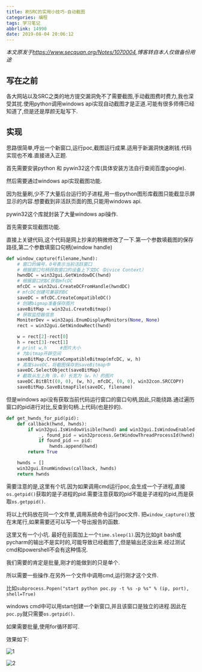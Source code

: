 ```yaml
---
title: 刷SRC的实用小技巧-自动截图
categories: 编程
tags: 学习笔记
abbrlink: 14990
date: 2019-08-04 20:06:12
---
```


*本文原发于<https://www.secquan.org/Notes/1070004>,博客转自本人仅做备份用途*

## 写在之前

各大网站以及SRC之类的地方提交漏洞免不了需要截图,手动截图费时费力,我也深受其扰.使用python调用windows api实现自动截图才是正道.可能有很多师傅已经知道了,但是还是厚颜无耻写下.

## 实现

思路很简单,呼出一个新窗口,运行poc,截图运行成果.适用于新漏洞快速刷钱.代码实现也不难.直接进入正题.

首先需要安装python 和 pywin32这个库(具体安装方法自行查阅百度google).

然后需要通过windows api实现截图功能.

因为批量刷,少不了大量后台运行的子进程,用一些python图形库截图只能截显示屏显示的内容.想要截到非活跃页面的图,只能用windows api.

pywin32这个库就封装了大量windows api操作.

首先需要实现截图功能.

直接上关键代码,这个代码是网上抄来的稍微修改了一下.第一个参数填截图的保存路径,第二个参数填窗口句柄(window handle)

```python
def window_capture(filename,hwnd):
 	# 窗口的编号，0号表示当前活跃窗口
    # 根据窗口句柄获取窗口的设备上下文DC（Divice Context）
    hwndDC = win32gui.GetWindowDC(hwnd)
    # 根据窗口的DC获取mfcDC
    mfcDC = win32ui.CreateDCFromHandle(hwndDC)
    # mfcDC创建可兼容的DC
    saveDC = mfcDC.CreateCompatibleDC()
    # 创建bigmap准备保存图片
    saveBitMap = win32ui.CreateBitmap()
    # 获取监控器信息
    MoniterDev = win32api.EnumDisplayMonitors(None, None)
    rect = win32gui.GetWindowRect(hwnd)

    w = rect[2]-rect[0]
    h = rect[3]-rect[1]
    # print w,h　　　#图片大小
    # 为bitmap开辟空间
    saveBitMap.CreateCompatibleBitmap(mfcDC, w, h)
    # 高度saveDC，将截图保存到saveBitmap中
    saveDC.SelectObject(saveBitMap)
    # 截取从左上角（0，0）长宽为（w，h）的图片
    saveDC.BitBlt((0, 0), (w, h), mfcDC, (0, 0), win32con.SRCCOPY)
    saveBitMap.SaveBitmapFile(saveDC, filename)
```

但是windows api没有获取当前代码运行窗口的窗口句柄,因此,只能绕路.通过遍历窗口的pid进行对比,反查到句柄.上代码(也是抄的).

```python
def get_hwnds_for_pid(pid):
    def callback(hwnd, hwnds):
        if win32gui.IsWindowVisible(hwnd) and win32gui.IsWindowEnabled(hwnd):
            _, found_pid = win32process.GetWindowThreadProcessId(hwnd)
            if found_pid == pid:
                hwnds.append(hwnd)
        return True

    hwnds = []
    win32gui.EnumWindows(callback, hwnds)
    return hwnds
```

需要注意的是,这里有个坑.因为如果调用cmd运行poc,会生成一个子进程,直接`os.getpid()`获取的是子进程的pid.需要注意获取的pid不能是子进程的pid,而是获取`os.getppid()`.

将以上代码放在同一个文件里,调用系统命令运行poc文件. 把`window_capture()`放在末尾行,如果需要还可以写一个导出报告的函数.

这里又有一个小坑. 最好在前面加上一个`time.sleep(1)`.因为比如git bash或pycharm的输出不是实时的,可能导致已经截图了,但是输出还没出来.经过测试cmd和powershell不会有这种情况.

我们需要的肯定是批量,刚才的能做到的只是单个.

所以需要一些操作.在另外一个文件中调用cmd,运行刚才这个文件.

比如`subprocess.Popen("start python poc.py -t %s -p %s" % (ip, port), shell=True)`

windows cmd中可以用start创建一个新窗口,并且该窗口是独立的进程.因此在`poc.py`就只需要`os.getpid()`.

如果需要批量,使用for循环即可.

效果如下:

![1](1.png)

![2](2.png)



